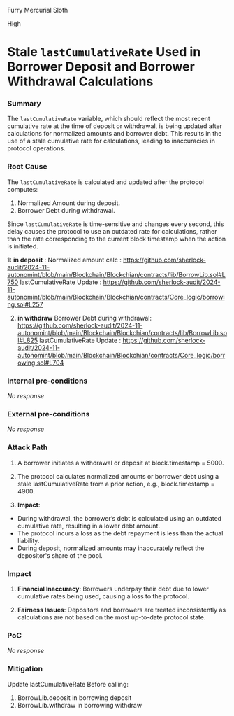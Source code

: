 Furry Mercurial Sloth

High

# Stale `lastCumulativeRate` Used in Borrower Deposit and Borrower Withdrawal Calculations

### Summary

The `lastCumulativeRate` variable, which should reflect the most recent cumulative rate at the time of deposit or withdrawal, is being updated after calculations for normalized amounts and borrower debt. This results in the use of a stale cumulative rate for calculations, leading to inaccuracies in protocol operations.

### Root Cause

The `lastCumulativeRate` is calculated and updated after the protocol computes:

1. Normalized Amount during deposit.
2. Borrower Debt during withdrawal.

Since `lastCumulativeRate` is time-sensitive and changes every second, this delay causes the protocol to use an outdated rate for calculations, rather than the rate corresponding to the current block timestamp when the action is initiated.

1: **in deposit** : 
Normalized amount calc : https://github.com/sherlock-audit/2024-11-autonomint/blob/main/Blockchain/Blockchian/contracts/lib/BorrowLib.sol#L750
lastCumulativeRate Update : https://github.com/sherlock-audit/2024-11-autonomint/blob/main/Blockchain/Blockchian/contracts/Core_logic/borrowing.sol#L257

2. **in withdraw**
Borrower Debt during withdrawal: https://github.com/sherlock-audit/2024-11-autonomint/blob/main/Blockchain/Blockchian/contracts/lib/BorrowLib.sol#L825
lastCumulativeRate Update : https://github.com/sherlock-audit/2024-11-autonomint/blob/main/Blockchain/Blockchian/contracts/Core_logic/borrowing.sol#L704

### Internal pre-conditions

_No response_

### External pre-conditions

_No response_

### Attack Path

1. A borrower initiates a withdrawal or deposit at block.timestamp = 5000.

2. The protocol calculates normalized amounts or borrower debt using a stale lastCumulativeRate from a prior action, e.g., block.timestamp = 4900.

3. **Impact**:

- During withdrawal, the borrower’s debt is calculated using an outdated cumulative rate, resulting in a lower debt amount.
- The protocol incurs a loss as the debt repayment is less than the actual liability.
- During deposit, normalized amounts may inaccurately reflect the depositor's share of the pool.

### Impact

1. **Financial Inaccuracy**: Borrowers underpay their debt due to lower cumulative rates being used, causing a loss to the protocol.

2. **Fairness Issues**: Depositors and borrowers are treated inconsistently as calculations are not based on the most up-to-date protocol state.

### PoC

_No response_

### Mitigation

Update lastCumulativeRate Before calling: 
1. BorrowLib.deposit in borrowing deposit
2. BorrowLib.withdraw in  borrowing withdraw
